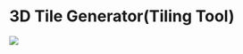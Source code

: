 # 3D Tile Generator(Tiling Tool) 

[![](http://img.youtube.com/vi/AEBFG-bYVho/0.jpg)](http://www.youtube.com/watch?v=AEBFG-bYVho "")
 